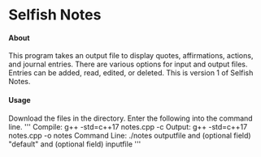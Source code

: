 # Selfish Notes

#### About
This program takes an output file to display quotes, affirmations, actions, and journal entries. There are various options for input and output files. Entries can be added, read, edited, or deleted. This is version 1 of Selfish Notes.

#### Usage
Download the files in the directory. Enter the following into the command line.
'''
Compile: g++ -std=c++17 notes.cpp -c
Output: g++ -std=c++17 notes.cpp -o notes
Command Line: ./notes outputfile and (optional field) "default" and (optional field) inputfile
'''

